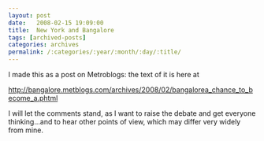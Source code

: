 ```yaml
---
layout: post
date:	2008-02-15 19:09:00
title:  New York and Bangalore
tags: [archived-posts]
categories: archives
permalink: /:categories/:year/:month/:day/:title/
---
```

I made this as a post on Metroblogs: the text of it is here at


http://bangalore.metblogs.com/archives/2008/02/bangalorea_chance_to_become_a.phtml


I will let the comments stand, as I want to raise the debate and get everyone thinking...and to hear other points of view, which may differ very widely from mine.
